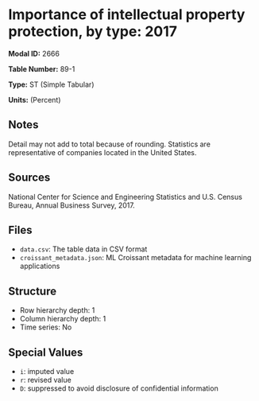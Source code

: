 # Importance of intellectual property protection, by type: 2017

**Modal ID:** 2666

**Table Number:** 89-1

**Type:** ST (Simple Tabular)

**Units:** (Percent)

## Notes

Detail may not add to total because of rounding. Statistics are representative of companies located in the United States.

## Sources

National Center for Science and Engineering Statistics and U.S. Census Bureau, Annual Business Survey, 2017.

## Files

- `data.csv`: The table data in CSV format
- `croissant_metadata.json`: ML Croissant metadata for machine learning applications

## Structure

- Row hierarchy depth: 1
- Column hierarchy depth: 1
- Time series: No

## Special Values

- `i`: imputed value
- `r`: revised value
- `D`: suppressed to avoid disclosure of confidential information
